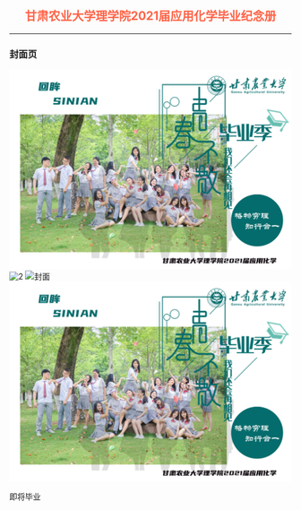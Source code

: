 ## <div align='center' ><font color='#FF6347'>甘肃农业大学理学院2021届应用化学毕业纪念册</font></div>
---------
### 封面页
![1](../src/assets/images/毕业纪念册/封面.jpg)
![2](../src/assets/images/毕业纪念册/封面.png)
<img src="../src/assets/images/毕业纪念册/封面.png" alt="封面">
<img src="../src/assets/images/毕业纪念册/封面.jpg" alt="封面">

即将毕业
